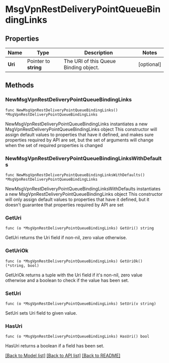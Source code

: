 # MsgVpnRestDeliveryPointQueueBindingLinks

## Properties

Name | Type | Description | Notes
------------ | ------------- | ------------- | -------------
**Uri** | Pointer to **string** | The URI of this Queue Binding object. | [optional] 

## Methods

### NewMsgVpnRestDeliveryPointQueueBindingLinks

`func NewMsgVpnRestDeliveryPointQueueBindingLinks() *MsgVpnRestDeliveryPointQueueBindingLinks`

NewMsgVpnRestDeliveryPointQueueBindingLinks instantiates a new MsgVpnRestDeliveryPointQueueBindingLinks object
This constructor will assign default values to properties that have it defined,
and makes sure properties required by API are set, but the set of arguments
will change when the set of required properties is changed

### NewMsgVpnRestDeliveryPointQueueBindingLinksWithDefaults

`func NewMsgVpnRestDeliveryPointQueueBindingLinksWithDefaults() *MsgVpnRestDeliveryPointQueueBindingLinks`

NewMsgVpnRestDeliveryPointQueueBindingLinksWithDefaults instantiates a new MsgVpnRestDeliveryPointQueueBindingLinks object
This constructor will only assign default values to properties that have it defined,
but it doesn't guarantee that properties required by API are set

### GetUri

`func (o *MsgVpnRestDeliveryPointQueueBindingLinks) GetUri() string`

GetUri returns the Uri field if non-nil, zero value otherwise.

### GetUriOk

`func (o *MsgVpnRestDeliveryPointQueueBindingLinks) GetUriOk() (*string, bool)`

GetUriOk returns a tuple with the Uri field if it's non-nil, zero value otherwise
and a boolean to check if the value has been set.

### SetUri

`func (o *MsgVpnRestDeliveryPointQueueBindingLinks) SetUri(v string)`

SetUri sets Uri field to given value.

### HasUri

`func (o *MsgVpnRestDeliveryPointQueueBindingLinks) HasUri() bool`

HasUri returns a boolean if a field has been set.


[[Back to Model list]](../README.md#documentation-for-models) [[Back to API list]](../README.md#documentation-for-api-endpoints) [[Back to README]](../README.md)


